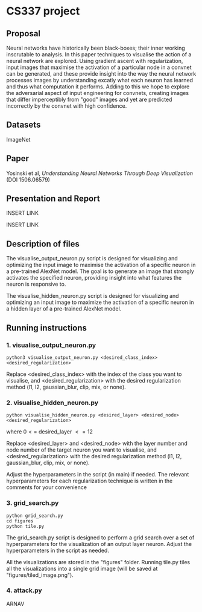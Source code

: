 # CS337 project
## Proposal
Neural networks have historically been black-boxes; their inner working inscrutable to analysis. In this paper techniques to visualise the action of a neural network are explored. Using gradient ascent with regularization, input images that maximise the activation of a particular node in a convnet can be generated, and these provide insight into the way the neural network processes images by understanding excatly what each neuron has learned and thus what computation it performs. Adding to this we hope to explore the adversarial aspect of input engineering for convnets, creating images that differ imperceptibly from "good" images and yet are predicted incorrectly by the convnet with high confidence.

## Datasets
ImageNet

## Paper
Yosinski et al, _Understanding Neural Networks Through Deep Visualization_ (DOI 1506.06579)

## Presentation and Report
INSERT LINK

INSERT LINK

## Description of files
The visualise_output_neuron.py script is designed for visualizing and optimizing the input image to maximise the activation of a specific neuron in a pre-trained AlexNet model. The goal is to generate an image that strongly activates the specified neuron, providing insight into what features the neuron is responsive to.

The visualise_hidden_neuron.py script is designed for visualizing and optimizing an input image to maximize the activation of a specific neuron in a hidden layer of a pre-trained AlexNet model. 

## Running instructions
### 1. visualise_output_neuron.py
```
python3 visualise_output_neuron.py <desired_class_index> <desired_regularization>
```
Replace <desired_class_index> with the index of the class you want to visualise, and <desired_regularization> with the desired regularization method (l1, l2, gaussian_blur, clip, mix, or none).
### 2. visualise_hidden_neuron.py
```
python visualise_hidden_neuron.py <desired_layer> <desired_node> <desired_regularization>
```
where $0 <=$ desired_layer $<= 12$

Replace <desired_layer> and <desired_node> with the layer number and node number of the target neuron you want to visualise, and <desired_regularization> with the desired regularization method (l1, l2, gaussian_blur, clip, mix, or none).

Adjust the hyperparameters in the script (in main) if needed. The relevant hyperparameters for each regularization technique is written in the comments for your convenience

### 3. grid_search.py
```
python grid_search.py
cd figures
python tile.py
```
The grid_search.py script is designed to perform a grid search over a set of hyperparameters for the visualization of an output layer neuron.  Adjust the hyperparameters in the script as needed.

All the visualizations are stored in the "figures" folder. Running tile.py tiles all the visualizations into a single grid image (will be saved at "figures/tiled_image.png").

### 4. attack.py
ARNAV